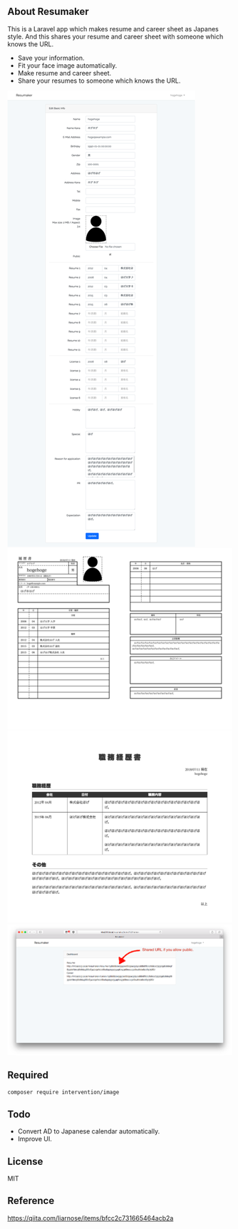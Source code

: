 
## About Resumaker

This is a Laravel app which makes resume and career sheet as Japanes style. And this shares your resume and career sheet with someone which knows the URL.

- Save your information.
- Fit your face image automatically.
- Make resume and career sheet.
- Share your resumes to someone which knows the URL.

[![editor](./resumaker1.png)](resumaker1.png)
[![resume](./resumaker2.png)](resumaker2.png)
[![career](./resumaker3.png)](resumaker3.png)
[![user home](./resumaker4.png)](resumaker4.png)

## Required

```
composer require intervention/image
```

## Todo

- Convert AD to Japanese calendar automatically.
- Improve UI.

## License

MIT

## Reference

https://qiita.com/liarnose/items/bfcc2c731665464acb2a
